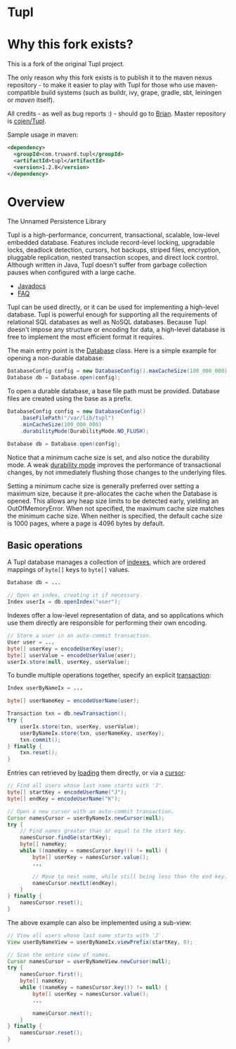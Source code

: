 Tupl
====

# Why this fork exists?

This is a fork of the original Tupl project.


The only reason why this fork exists is to publish it to the maven nexus repository - to make it easier to
play with Tupl for those who use maven-compatible build systems (such as buildr, ivy, grape, gradle, sbt, leiningen or *maven* itself).

All credits - as well as bug reports :) - should go to [Brian](http://github.com/broneill).
Master repository is [cojen/Tupl](https://github.com/cojen/Tupl).

Sample usage in maven:

```xml
<dependency>
  <groupId>com.truward.tupl</groupId>
  <artifactId>tupl</artifactId>
  <version>1.2.8</version>
</dependency>
```

# Overview

The Unnamed Persistence Library

Tupl is a high-performance, concurrent, transactional, scalable, low-level embedded database. Features include record-level locking, upgradable locks, deadlock detection, cursors, hot backups, striped files, encryption, pluggable replication, nested transaction scopes, and direct lock control. Although written in Java, Tupl doesn't suffer from garbage collection pauses when configured with a large cache.

* [Javadocs](http://cojen.github.com/Tupl/javadoc/org/cojen/tupl/package-summary.html)
* [FAQ](https://github.com/cojen/Tupl/wiki/FAQ)

Tupl can be used directly, or it can be used for implementing a high-level database. Tupl is
powerful enough for supporting all the requirements of relational SQL databases as well as
NoSQL databases. Because Tupl doesn't impose any structure or encoding for data, a high-level
database is free to implement the most efficient format it requires.

The main entry point is the [Database](http://cojen.github.io/Tupl/javadoc/org/cojen/tupl/Database.html) class. Here is a simple example for opening a non-durable database:

```java
DatabaseConfig config = new DatabaseConfig().maxCacheSize(100_000_000);
Database db = Database.open(config);
```

To open a durable database, a base file path must be provided. Database files are created
using the base as a prefix.

```java
DatabaseConfig config = new DatabaseConfig()
    .baseFilePath("/var/lib/tupl")
    .minCacheSize(100_000_000)
    .durabilityMode(DurabilityMode.NO_FLUSH);

Database db = Database.open(config);
```

Notice that a minimum cache size is set, and also notice the durability mode. A weak
[durability mode](http://cojen.github.io/Tupl/javadoc/org/cojen/tupl/DurabilityMode.html) improves
the performance of transactional changes, by not immediately flushing those
changes to the underlying files.

Setting a minimum cache size is generally preferred over setting a maximum size, because it
pre-allocates the cache when the Database is opened. This allows any heap size limits to be
detected early, yielding an OutOfMemoryError. When not specified, the maximum cache size
matches the minimum cache size. When neither is specified, the default cache size is 1000
pages, where a page is 4096 bytes by default.

Basic operations
----------------

A Tupl database manages a collection of [indexes](http://cojen.github.io/Tupl/javadoc/org/cojen/tupl/Index.html), which are ordered mappings of `byte[]` keys to `byte[]` values.

```java
Database db = ...

// Open an index, creating it if necessary.
Index userIx = db.openIndex("user");
```

Indexes offer a low-level representation of data, and so applications which use them directly are
responsible for performing their own encoding.

```java
// Store a user in an auto-commit transaction.
User user = ...
byte[] userKey = encodeUserKey(user);
byte[] userValue = encodeUserValue(user);
userIx.store(null, userKey, userValue);
```

To bundle multiple operations together, specify an explicit [transaction](http://cojen.github.io/Tupl/javadoc/org/cojen/tupl/Transaction.html):

```java
Index userByNameIx = ...

byte[] userNameKey = encodeUserName(user);

Transaction txn = db.newTransaction();
try {
    userIx.store(txn, userKey, userValue);
    userByNameIx.store(txn, userNameKey, userKey);
    txn.commit();
} finally {
    txn.reset();
}
```

Entries can retrieved by [loading](http://cojen.github.io/Tupl/javadoc/org/cojen/tupl/Index.html#load%28org.cojen.tupl.Transaction,%20byte[]%29) them directly, or via a [cursor](http://cojen.github.io/Tupl/javadoc/org/cojen/tupl/Cursor.html):

```java
// Find all users whose last name starts with 'J'.
byte[] startKey = encodeUserName("J");
byte[] endKey = encodeUserName("K");

// Open a new cursor with an auto-commit transaction.
Cursor namesCursor = userByNameIx.newCursor(null);
try {
    // Find names greater than or equal to the start key.
    namesCursor.findGe(startKey);
    byte[] nameKey;
    while ((nameKey = namesCursor.key()) != null) {
        byte[] userKey = namesCursor.value();
        ...

        // Move to next name, while still being less than the end key.
        namesCursor.nextLt(endKey);
    }
} finally {
    namesCursor.reset();
}
```

The above example can also be implemented using a sub-view:

```java
// View all users whose last name starts with 'J'.
View userByNameView = userByNameIx.viewPrefix(startKey, 0);

// Scan the entire view of names.
Cursor namesCursor = userByNameView.newCursor(null);
try {
    namesCursor.first();
    byte[] nameKey;
    while ((nameKey = namesCursor.key()) != null) {
        byte[] userKey = namesCursor.value();
        ...

        namesCursor.next();
    }
} finally {
    namesCursor.reset();
}
```
